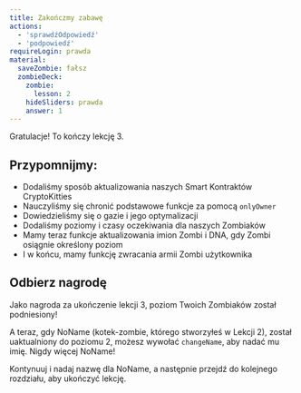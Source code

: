 ```yaml
---
title: Zakończmy zabawę
actions:
  - 'sprawdźOdpowiedź'
  - 'podpowiedź'
requireLogin: prawda
material:
  saveZombie: fałsz
  zombieDeck:
    zombie:
      lesson: 2
    hideSliders: prawda
    answer: 1
---
```


Gratulacje! To kończy lekcję 3.

## Przypomnijmy:

- Dodaliśmy sposób aktualizowania naszych Smart Kontraktów CryptoKitties
- Nauczyliśmy się chronić podstawowe funkcje za pomocą `onlyOwner`
- Dowiedzieliśmy się o gazie i jego optymalizacji
- Dodaliśmy poziomy i czasy oczekiwania dla naszych Zombiaków
- Mamy teraz funkcje aktualizowania imion Zombi i DNA, gdy Zombi osiągnie określony poziom
- I w końcu, mamy funkcję zwracania armii Zombi użytkownika

## Odbierz nagrodę

Jako nagroda za ukończenie lekcji 3, poziom Twoich Zombiaków został podniesiony!

A teraz, gdy NoName (kotek-zombie, którego stworzyłeś w Lekcji 2), został uaktualniony do poziomu 2, możesz wywołać `changeName`, aby nadać mu imię. Nigdy więcej NoName!

Kontynuuj i nadaj nazwę dla NoName, a następnie przejdź do kolejnego rozdziału, aby ukończyć lekcję.